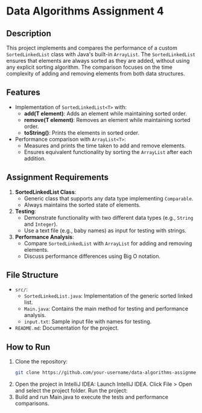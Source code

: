 # Data Algorithms Assignment 4

## Description
This project implements and compares the performance of a custom `SortedLinkedList` class with Java's built-in `ArrayList`. The `SortedLinkedList` ensures that elements are always sorted as they are added, without using any explicit sorting algorithm. The comparison focuses on the time complexity of adding and removing elements from both data structures.

## Features
- Implementation of `SortedLinkedList<T>` with:
  - **add(T element)**: Adds an element while maintaining sorted order.
  - **remove(T element)**: Removes an element while maintaining sorted order.
  - **toString()**: Prints the elements in sorted order.
- Performance comparison with `ArrayList<T>`:
  - Measures and prints the time taken to add and remove elements.
  - Ensures equivalent functionality by sorting the `ArrayList` after each addition.

## Assignment Requirements
1. **SortedLinkedList Class**:
   - Generic class that supports any data type implementing `Comparable`.
   - Always maintains the sorted state of elements.
2. **Testing**:
   - Demonstrate functionality with two different data types (e.g., `String` and `Integer`).
   - Use a text file (e.g., baby names) as input for testing with strings.
3. **Performance Analysis**:
   - Compare `SortedLinkedList` with `ArrayList` for adding and removing elements.
   - Discuss performance differences using Big O notation.

## File Structure
- `src/`:
  - `SortedLinkedList.java`: Implementation of the generic sorted linked list.
  - `Main.java`: Contains the main method for testing and performance analysis.
  - `input.txt`: Sample input file with names for testing.
- `README.md`: Documentation for the project.

## How to Run
1. Clone the repository:
   ```bash
   git clone https://github.com/your-username/data-algorithms-assignment4.git
   
2. Open the project in IntelliJ IDEA:
Launch IntelliJ IDEA. Click File > Open and select the project folder.
Run the project:
3. Build and run Main.java to execute the tests and performance comparisons.
